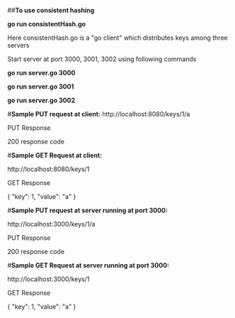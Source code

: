 ##**To use consistent hashing**

**go run consistentHash.go**

Here consistentHash.go is a "go client" which distributes keys among three servers

Start server at port 3000, 3001, 3002 using following commands

**go run server.go 3000**

**go run server.go 3001**

**go run server.go 3002**

#**Sample PUT request at client:**
http://localhost:8080/keys/1/a

PUT Response

200 response code

#**Sample GET Request at client:**

http://localhost:8080/keys/1

GET Response

{
  "key": 1,
  "value": "a"
}

#**Sample PUT request at server running at port 3000:**

http://localhost:3000/keys/1/a

PUT Response

200 response code

#**Sample GET Request at server running at port 3000:**

http://localhost:3000/keys/1

GET Response

{
  "key": 1,
  "value": "a"
}
